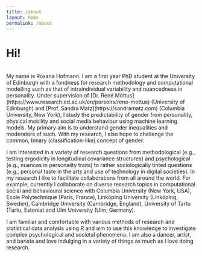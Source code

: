 ```yaml
---
title: /about
layout: home
permalink: /about
---
```


# Hi!
<br>
My name is Roxana Hofmann. I am a first year PhD student at the University of Edinburgh with a fondness for research methodology and computational modelling such as that of intraindividual variability and nuancedness in personality. Under supervision of [Dr. René Mõttus](https://www.research.ed.ac.uk/en/persons/rene-mottus) (University of Edinburgh) and [Prof. Sandra Matz](https://sandramatz.com) (Columbia University, New York), I study the predictability of gender from personality, physical mobility and social media behaviour using machine learning models. My primary aim is to understand gender inequalities and moderators of such. With my research, I also hope to challenge the common, binary (classification-like) concept of gender.

I am interested in a variety of research questions from methodological (e.g., testing ergodicity in longitudinal covariance structures) and psychological (e.g., nuances in personality traits) to rather sociologically tinted questions (e.g., personal taste in the arts and use of technology in digital societies). In my research I like to facilitate collaborations from all around the world. For example, currently I collaborate on diverse research topics in computational social and behavioural science with Columbia University (New York, USA), Ecole Polytechnique (Paris, France), Linköping University (Linköping, Sweden), Cambridge University (Cambridge, England), University of Tartu (Tartu, Estonia) and Ulm University (Ulm, Germany). 

<!-- I also am interested in applying computational social science methods to investigate questions around personal taste in arts and music and use of technology in digital societies. For example, in collaboration with [Prof. Etienne Ollion](https://ollion.cnrs.fr/english/) (Ecolė Polytechnique, Paris), I am currently investigating mysogyny in popular music using text mining methods and natural language processing. -->

I am familiar and comfortable with various methods of research and statistical data analysis using R and aim to use this knowledge to investigate complex psychological and societal phenomena. I am also a dancer, artist, and barista and love indulging in a variety of things as much as I love doing research.
